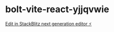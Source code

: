 # bolt-vite-react-yjjqvwie

[Edit in StackBlitz next generation editor ⚡️](https://stackblitz.com/~/github.com/redtomato0129/bolt-vite-react-yjjqvwie)